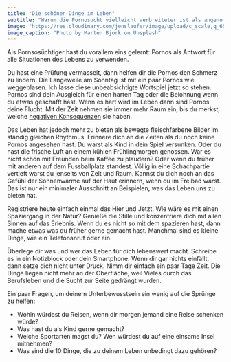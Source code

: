 ```yaml
---
title: "Die schönen Dinge im Leben"
subtitle: "Warum die Pornosucht vielleicht verbreiteter ist als angenommen"
image: "https://res.cloudinary.com/jenslaufer/image/upload/c_scale,q_65,w_800/v1580918965/marten-bjork-rH8O0FHFpfw-unsplash.jpg"
image_caption: "Photo by Marten Bjork on Unsplash"
---
```


Als Pornsosüchtiger hast du vorallem eins gelernt: Pornos als Antwort für alle Situationen des Lebens zu verwenden.

Du hast eine Prüfung vermasselt, dann helfen dir die Pornos den Schmerz zu lindern. Die Langeweile am Sonntag ist mit ein paar Pornos wie weggeblasen. Ich lasse diese unbeabsichtigte Wortspiel jetzt so stehen. Pornos sind dein Ausgleich für einen harten Tag oder die Belohnung wenn du etwas geschafft hast. Wenn es hart wird im Leben dann sind Pornos deine Flucht. Mit der Zeit nehmen sie immer mehr Raum ein, bis du merkst, welche [negativen Konsequenzen](/blog/die_negativen_aspekte_von_pornos.html) sie haben.

Das Leben hat jedoch mehr zu bieten als bewegte fleischfarbene Bilder im ständig gleichen Rhythmus. Erinnere dich an die Zeiten als du noch keine Pornos angesehen hast: Du warst als Kind in dein Spiel versunken. Oder du hast die frische Luft an einem kühlen Frühlingmorgen genossen. War es nicht schön mit Freunden beim Kaffee zu plaudern? Oder wenn du früher mit anderen auf dem Fussballplatz standest. Völlig in eine Schachpartie vertieft warst du jenseits von Zeit und Raum. Kannst du dich noch an das Gefühl der Sonnenwärme auf der Haut erinnern, wenn du im Freibad warst. Das ist nur ein minimaler Ausschnitt an Beispielen, was das Leben uns zu bieten hat.

Registriere heute einfach einmal das Hier und Jetzt. Wie wäre es mit einen Spaziergang in der Natur? Genieße die Stille und konzentriere dich mit allen Sinnen auf das Erlebnis. Wenn du es nicht so mit dem spazieren hast, dann mache etwas was du früher gerne gemacht hast. Manchmal sind es kleine Dinge, wie ein Telefonanruf oder ein.

Überlege dir was und wer das Leben für dich lebenswert macht. Schreibe es in ein Notizblock oder dein Smartphone.
Wenn dir gar nichts einfällt, dann setze dich nicht unter Druck. Nimm dir einfach ein paar Tage Zeit. Die Dinge liegen nicht mehr an der Oberfläche, weil Vieles durch das Berufsleben und die Sucht zur Seite gedrängt wurden.

Ein paar Fragen, um deinem Unterbewusstsein ein wenig auf die Sprünge zu helfen:

- Wohin würdest du Reisen, wenn dir morgen jemand eine Reise schenken würde?
- Was hast du als Kind gerne gemacht?
- Welche Sportarten magst du? Wen würdest du auf eine einsame Insel mitnehmen?
- Was sind die 10 Dinge, die zu deinem Leben unbedingt dazu gehören?
